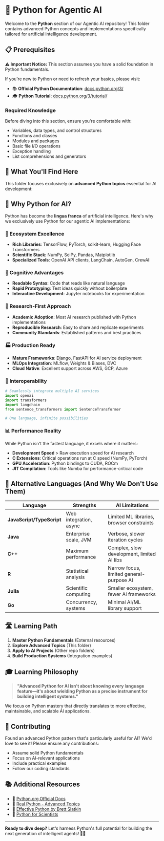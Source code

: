 # 🐍 Python for Agentic AI

Welcome to the **Python** section of our Agentic AI repository! This folder contains advanced Python concepts and implementations specifically tailored for artificial intelligence development.

## 📋 Prerequisites

**⚠️ Important Notice:** This section assumes you have a solid foundation in Python fundamentals.

If you're new to Python or need to refresh your basics, please visit:
- 📚 **Official Python Documentation**: [docs.python.org/3/](https://docs.python.org/3/)
- 🎓 **Python Tutorial**: [docs.python.org/3/tutorial/](https://docs.python.org/3/tutorial/)

### Required Knowledge
Before diving into this section, ensure you're comfortable with:
- Variables, data types, and control structures
- Functions and classes
- Modules and packages
- Basic file I/O operations
- Exception handling
- List comprehensions and generators

## 🎯 What You'll Find Here

This folder focuses exclusively on **advanced Python topics** essential for AI development:

## 🤔 Why Python for AI?

Python has become the **lingua franca** of artificial intelligence. Here's why we exclusively use Python for our agentic AI implementations:

### 🌟 Ecosystem Excellence
- **Rich Libraries**: TensorFlow, PyTorch, scikit-learn, Hugging Face Transformers
- **Scientific Stack**: NumPy, SciPy, Pandas, Matplotlib
- **Specialized Tools**: OpenAI API clients, LangChain, AutoGen, CrewAI

### 🧠 Cognitive Advantages
- **Readable Syntax**: Code that reads like natural language
- **Rapid Prototyping**: Test ideas quickly without boilerplate
- **Interactive Development**: Jupyter notebooks for experimentation

### 🔬 Research-First Approach
- **Academic Adoption**: Most AI research published with Python implementations
- **Reproducible Research**: Easy to share and replicate experiments
- **Community Standards**: Established patterns and best practices

### 🏭 Production Ready
- **Mature Frameworks**: Django, FastAPI for AI service deployment
- **MLOps Integration**: MLflow, Weights & Biases, DVC
- **Cloud Native**: Excellent support across AWS, GCP, Azure

### 🔗 Interoperability
```python
# Seamlessly integrate multiple AI services
import openai
import transformers
import langchain
from sentence_transformers import SentenceTransformer

# One language, infinite possibilities
```

### 📊 Performance Reality
While Python isn't the fastest language, it excels where it matters:
- **Development Speed** > Raw execution speed for AI research
- **C Extensions**: Critical operations run at C speed (NumPy, PyTorch)
- **GPU Acceleration**: Python bindings to CUDA, ROCm
- **JIT Compilation**: Tools like Numba for performance-critical code

## 🚀 Alternative Languages (And Why We Don't Use Them)

| Language | Strengths | AI Limitations |
|----------|-----------|----------------|
| **JavaScript/TypeScript** | Web integration, async | Limited ML libraries, browser constraints |
| **Java** | Enterprise scale, JVM | Verbose, slower iteration cycles |
| **C++** | Maximum performance | Complex, slow development, limited AI libs |
| **R** | Statistical analysis | Narrow focus, limited general-purpose AI |
| **Julia** | Scientific computing | Smaller ecosystem, fewer AI frameworks |
| **Go** | Concurrency, systems | Minimal AI/ML library support |

## 🛣️ Learning Path

1. **Master Python Fundamentals** (External resources)
2. **Explore Advanced Topics** (This folder)
3. **Apply to AI Projects** (Other repo folders)
4. **Build Production Systems** (Integration examples)


## 🎓 Learning Philosophy

> **"Advanced Python for AI isn't about knowing every language feature—it's about wielding Python as a precise instrument for building intelligent systems."**

We focus on Python mastery that directly translates to more effective, maintainable, and scalable AI applications.

## 🤝 Contributing

Found an advanced Python pattern that's particularly useful for AI? We'd love to see it! Please ensure any contributions:
- Assume solid Python fundamentals
- Focus on AI-relevant applications
- Include practical examples
- Follow our coding standards

## 📚 Additional Resources

- 🐍 [Python.org Official Docs](https://docs.python.org/3/)
- 🧠 [Real Python - Advanced Topics](https://realpython.com/)
- 📖 [Effective Python by Brett Slatkin](https://effectivepython.com/)
- 🔬 [Python for Scientists](https://python-for-scientists.readthedocs.io/)

---

**Ready to dive deep?** Let's harness Python's full potential for building the next generation of intelligent agents! 🚀🤖
